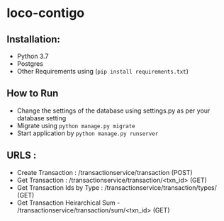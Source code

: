 # loco-contigo

## Installation:
- Python 3.7
- Postgres
- Other Requirements using (`pip install requirements.txt`)

## How to Run
- Change the settings of the database using settings.py as per your database setting
- Migrate using `python manage.py migrate`
- Start application by `python manage.py runserver`

## URLS :
- Create Transaction  : /transactionservice/transaction (POST) 
- Get Transaction : /transactionservice/transaction/<txn_id> (GET)
- Get Transaction Ids by Type : /transactionservice/transaction/types/<type> (GET)
- Get Transaction Heirarchical Sum - /transactionservice/transaction/sum/<txn_id> (GET)
